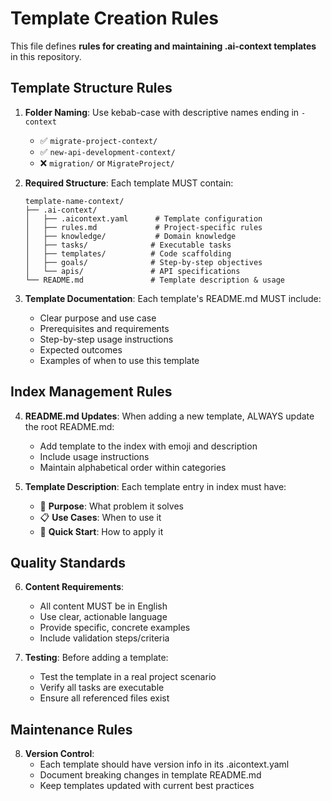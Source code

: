# Template Creation Rules

This file defines **rules for creating and maintaining .ai-context templates** in this repository.

## Template Structure Rules

1. **Folder Naming**: Use kebab-case with descriptive names ending in `-context`
   - ✅ `migrate-project-context/`
   - ✅ `new-api-development-context/`
   - ❌ `migration/` or `MigrateProject/`

2. **Required Structure**: Each template MUST contain:
   ```
   template-name-context/
   ├── .ai-context/
   │   ├── .aicontext.yaml      # Template configuration
   │   ├── rules.md             # Project-specific rules
   │   ├── knowledge/           # Domain knowledge
   │   ├── tasks/              # Executable tasks
   │   ├── templates/          # Code scaffolding
   │   ├── goals/              # Step-by-step objectives
   │   └── apis/               # API specifications
   └── README.md               # Template description & usage
   ```

3. **Template Documentation**: Each template's README.md MUST include:
   - Clear purpose and use case
   - Prerequisites and requirements
   - Step-by-step usage instructions
   - Expected outcomes
   - Examples of when to use this template

## Index Management Rules

4. **README.md Updates**: When adding a new template, ALWAYS update the root README.md:
   - Add template to the index with emoji and description
   - Include usage instructions
   - Maintain alphabetical order within categories

5. **Template Description**: Each template entry in index must have:
   - 🎯 **Purpose**: What problem it solves
   - 📋 **Use Cases**: When to use it
   - 🚀 **Quick Start**: How to apply it

## Quality Standards

6. **Content Requirements**:
   - All content MUST be in English
   - Use clear, actionable language
   - Provide specific, concrete examples
   - Include validation steps/criteria

7. **Testing**: Before adding a template:
   - Test the template in a real project scenario
   - Verify all tasks are executable
   - Ensure all referenced files exist

## Maintenance Rules

8. **Version Control**: 
   - Each template should have version info in its .aicontext.yaml
   - Document breaking changes in template README.md
   - Keep templates updated with current best practices
